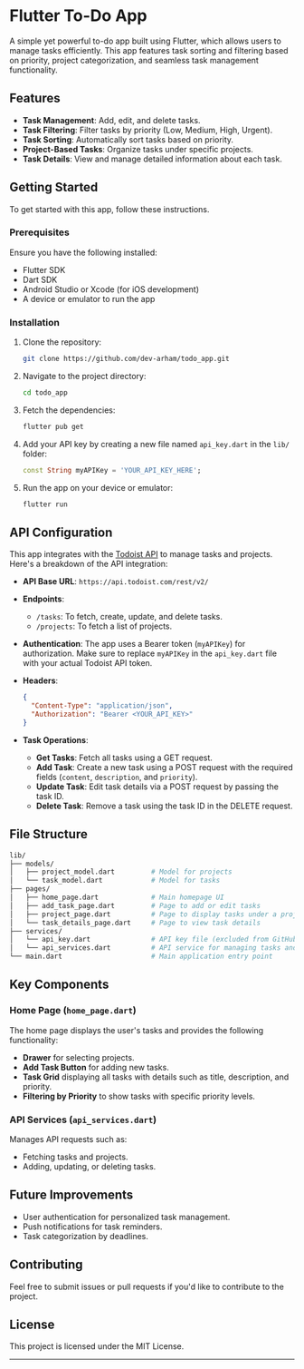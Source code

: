 # Flutter To-Do App

A simple yet powerful to-do app built using Flutter, which allows users to manage tasks efficiently. This app features task sorting and filtering based on priority, project categorization, and seamless task management functionality.

## Features

- **Task Management**: Add, edit, and delete tasks.
- **Task Filtering**: Filter tasks by priority (Low, Medium, High, Urgent).
- **Task Sorting**: Automatically sort tasks based on priority.
- **Project-Based Tasks**: Organize tasks under specific projects.
- **Task Details**: View and manage detailed information about each task.

## Getting Started

To get started with this app, follow these instructions.

### Prerequisites

Ensure you have the following installed:

- Flutter SDK
- Dart SDK
- Android Studio or Xcode (for iOS development)
- A device or emulator to run the app

### Installation

1. Clone the repository:
    ```bash
    git clone https://github.com/dev-arham/todo_app.git
    ```

2. Navigate to the project directory:
    ```bash
    cd todo_app
    ```

3. Fetch the dependencies:
    ```bash
    flutter pub get
    ```

4. Add your API key by creating a new file named `api_key.dart` in the `lib/` folder:
    ```dart
    const String myAPIKey = 'YOUR_API_KEY_HERE';
    ```

5. Run the app on your device or emulator:
    ```bash
    flutter run
    ```

## API Configuration

This app integrates with the [Todoist API](https://developer.todoist.com/rest/v2/) to manage tasks and projects. Here's a breakdown of the API integration:

- **API Base URL**: `https://api.todoist.com/rest/v2/`
- **Endpoints**:
  - `/tasks`: To fetch, create, update, and delete tasks.
  - `/projects`: To fetch a list of projects.

- **Authentication**: The app uses a Bearer token (`myAPIKey`) for authorization. Make sure to replace `myAPIKey` in the `api_key.dart` file with your actual Todoist API token.

- **Headers**: 
  ```json
  {
    "Content-Type": "application/json",
    "Authorization": "Bearer <YOUR_API_KEY>"
  }
  ```

- **Task Operations**:
  - **Get Tasks**: Fetch all tasks using a GET request.
  - **Add Task**: Create a new task using a POST request with the required fields (`content`, `description`, and `priority`).
  - **Update Task**: Edit task details via a POST request by passing the task ID.
  - **Delete Task**: Remove a task using the task ID in the DELETE request.

## File Structure

```bash
lib/
├── models/
│   ├── project_model.dart         # Model for projects
│   └── task_model.dart            # Model for tasks
├── pages/
│   ├── home_page.dart             # Main homepage UI
│   ├── add_task_page.dart         # Page to add or edit tasks
│   ├── project_page.dart          # Page to display tasks under a project
│   └── task_details_page.dart     # Page to view task details
├── services/
│   └── api_key.dart               # API key file (excluded from GitHub for security)
│   └── api_services.dart          # API service for managing tasks and projects
└── main.dart                      # Main application entry point
```

## Key Components

### Home Page (`home_page.dart`)

The home page displays the user's tasks and provides the following functionality:
- **Drawer** for selecting projects.
- **Add Task Button** for adding new tasks.
- **Task Grid** displaying all tasks with details such as title, description, and priority.
- **Filtering by Priority** to show tasks with specific priority levels.

### API Services (`api_services.dart`)

Manages API requests such as:
- Fetching tasks and projects.
- Adding, updating, or deleting tasks.

## Future Improvements

- User authentication for personalized task management.
- Push notifications for task reminders.
- Task categorization by deadlines.
  
## Contributing

Feel free to submit issues or pull requests if you'd like to contribute to the project.

## License

This project is licensed under the MIT License.

---
